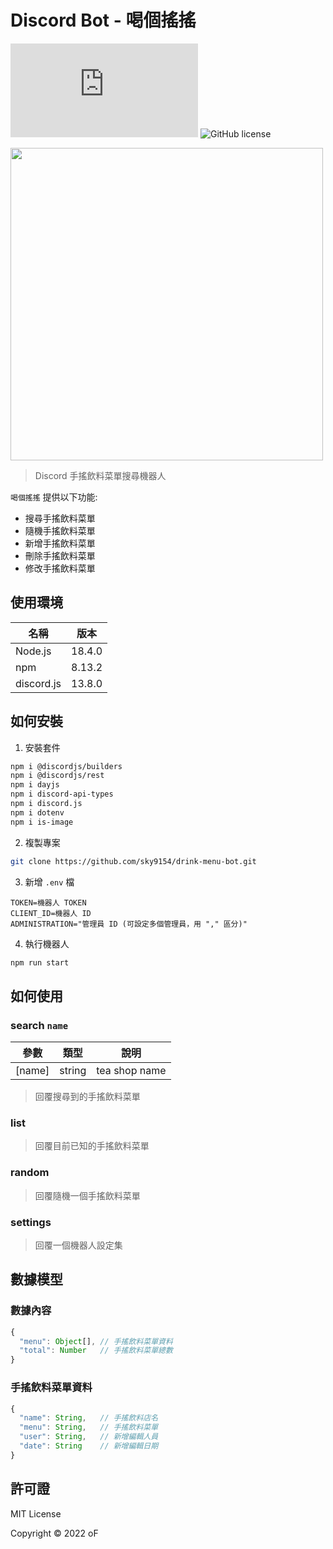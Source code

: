 # Discord Bot - 喝個搖搖
![Platform Version Support](https://img.shields.io/node/v/discord.js)
![GitHub license](https://img.shields.io/badge/license-MIT_License-blue.svg)

[<img src="https://cdn.discordapp.com/attachments/1001972664723832915/1001973391248605214/drink-menu-bot.png" width="500"/>](https://cdn.discordapp.com/attachments/1001972664723832915/1001973391248605214/drink-menu-bot.png)

> Discord 手搖飲料菜單搜尋機器人

`喝個搖搖` 提供以下功能:
* 搜尋手搖飲料菜單
* 隨機手搖飲料菜單
* 新增手搖飲料菜單
* 刪除手搖飲料菜單
* 修改手搖飲料菜單

## 使用環境
| 名稱 | 版本 |
| - | - |
| Node.js | 18.4.0 |
| npm | 8.13.2 |
| discord.js | 13.8.0 |

## 如何安裝
1. 安裝套件
```sh
npm i @discordjs/builders
npm i @discordjs/rest
npm i dayjs
npm i discord-api-types
npm i discord.js
npm i dotenv
npm i is-image
```

2. 複製專案
```sh
git clone https://github.com/sky9154/drink-menu-bot.git
```

3. 新增 `.env` 檔
```env
TOKEN=機器人 TOKEN
CLIENT_ID=機器人 ID
ADMINISTRATION="管理員 ID (可設定多個管理員，用 "," 區分)"
```

4. 執行機器人
```sh
npm run start
```

## 如何使用
### search `name`

| 參數 | 類型 | 說明 |
| - | - | - |
| [name] | string | tea shop name |

> 回覆搜尋到的手搖飲料菜單

### list
> 回覆目前已知的手搖飲料菜單

### random
> 回覆隨機一個手搖飲料菜單

### settings
> 回覆一個機器人設定集

## 數據模型
### 數據內容
```js
{
  "menu": Object[], // 手搖飲料菜單資料
  "total": Number   // 手搖飲料菜單總數
}
```

### 手搖飲料菜單資料
```js
{
  "name": String,   // 手搖飲料店名
  "menu": String,   // 手搖飲料菜單
  "user": String,   // 新增編輯人員
  "date": String    // 新增編輯日期
}
```

## 許可證
MIT License

Copyright © 2022 oF